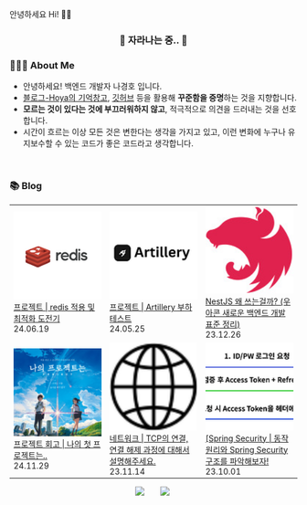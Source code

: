 안녕하세요 Hi! 🙋‍♂️
</p>

<h3 align="center"> 🌱 자라나는 중.. 🌱 </h3>

### 👨🏻‍🌾 About Me

- 안녕하세요! 백엔드 개발자 나경호 입니다.
- [블로그-Hoya의 기억창고](https://hoya324.tistory.com/), [깃허브](https://github.com/Hoya324) 등을 활용해 **꾸준함을 증명**하는 것을 지향합니다.
- **모르는 것이 있다는 것에 부끄러워하지 않고**, 적극적으로 의견을 드러내는 것을 선호합니다.
- 시간이 흐르는 이상 모든 것은 변한다는 생각을 가지고 있고, 이런 변화에 누구나 유지보수할 수 있는 코드가 좋은 코드라고 생각합니다.

<br/>

### 📚 Blog
<table><tbody><tr>
<td width=200px">
    <a href="https://hoya324.tistory.com/40">
        <img width="180px" display="block" margin-left="auto" margin-right="auto" text-align="center" src="/img/40.png"/><br/>
        <div>프로젝트 | redis 적용 및 최적화 도전기 </div>
    </a>
    <div>24.06.19</div>
</td>
<td width=200px">
    <a href="https://hoya324.tistory.com/39">
        <img width="180px" display="block" margin-left="auto" margin-right="auto" text-align="center" src="/img/39.png"/><br/>
        <div>프로젝트 | Artillery 부하 테스트 </div>
    </a>
    <div>24.05.25</div>
</td>
<td width=200px">
    <a href="https://hoya324.tistory.com/37">
        <img width="180px" display="block" margin-left="auto" margin-right="auto" text-align="center" src="/img/37.png"/><br/>
        <div>NestJS 왜 쓰는걸까? (우아콘 새로운 백엔드 개발 표준 정리) </div>
    </a>
    <div>23.12.26</div>
</td>
</tr>
<tr>
<td width=200px">
    <a href="https://hoya324.tistory.com/35">
        <img width="180px" display="block" margin-left="auto" margin-right="auto" text-align="center" src="/img/35.png"/><br/>
        <div>프로젝트 회고 | 나의 첫 프로젝트는.. </div>
    </a>
    <div>24.11.29</div>
</td>
<td width=200px">
    <a href="https://hoya324.tistory.com/34">
        <img width="180px" display="block" margin-left="auto" margin-right="auto" text-align="center" src="/img/34.png"/><br/>
        <div>네트워크 | TCP의 연결, 연결 해제 과정에 대해서 설명해주세요. </div>
    </a>
    <div>23.11.14</div>
</td>
<td width=200px">
    <a href="https://hoya324.tistory.com/33">
        <img width="180px" display="block" margin-left="auto" margin-right="auto" text-align="center" src="/img/33.png"/><br/>
        <div>[Spring Security | 동작 원리와 Spring Security 구조를 파악해보자! </div>
    </a>
    <div>23.10.01</div>
</td>
</tr>
</tbody></table>

<p align="center"> 
    <a href="https://www.instagram.com/_guuardna/"> <img src="http://img.shields.io/badge/-instagram-22222a?style=flat&logo=Instagram&link=https://www.instagram.com/guuardna_/" style="height : auto; margin-left : 10px; margin-right : 10px;"/></a>&nbsp
    <a href="https://hoya324.tistory.com/"><img src="http://img.shields.io/badge/-Tistory-000000?style=flat&logo=Tistory&link=https://hoya324.tistory.com/" style="height : auto; margin-left : 10px; margin-right : 10px;"/></a>&nbsp
</p>

